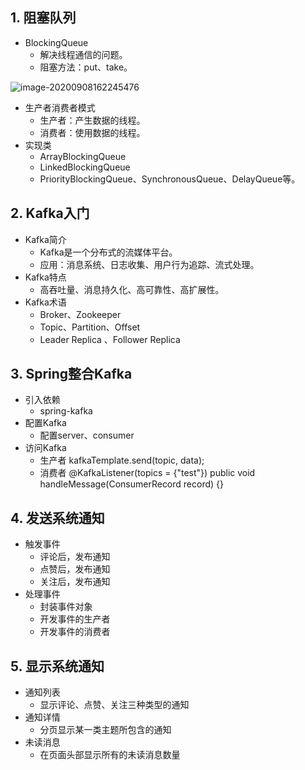 ## 1. 阻塞队列

- BlockingQueue
  - 解决线程通信的问题。
  - 阻塞方法：put、take。

![image-20200908162245476](https://gitee.com/ytcxyt/Images/raw/master/images/20200908162245.png)



- 生产者消费者模式
  - 生产者：产生数据的线程。
  - 消费者：使用数据的线程。
- 实现类
  - ArrayBlockingQueue
  - LinkedBlockingQueue
  - PriorityBlockingQueue、SynchronousQueue、DelayQueue等。

## 2. Kafka入门

- Kafka简介
  - Kafka是一个分布式的流媒体平台。
  - 应用：消息系统、日志收集、用户行为追踪、流式处理。
- Kafka特点
  - 高吞吐量、消息持久化、高可靠性、高扩展性。
- Kafka术语
  - Broker、Zookeeper
  - Topic、Partition、Offset
  - Leader Replica 、Follower Replica

## 3. Spring整合Kafka

- 引入依赖
  - spring-kafka
- 配置Kafka
  - 配置server、consumer
- 访问Kafka
  - 生产者 kafkaTemplate.send(topic, data);
  - 消费者 @KafkaListener(topics = {"test"}) public void handleMessage(ConsumerRecord record) {}





## 4. 发送系统通知

- 触发事件
  - 评论后，发布通知
  - 点赞后，发布通知
  - 关注后，发布通知
- 处理事件
  - 封装事件对象
  - 开发事件的生产者
  - 开发事件的消费者



## 5. 显示系统通知

- 通知列表
  - 显示评论、点赞、关注三种类型的通知
- 通知详情
  - 分页显示某一类主题所包含的通知
- 未读消息
  - 在页面头部显示所有的未读消息数量